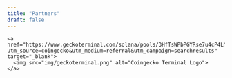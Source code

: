 ```yaml
---
title: "Partners"
draft: false
---
```

    <a href="https://www.geckoterminal.com/solana/pools/3HfTsWPbPGYRse7u4cP4LNMTTJvEh3CKUtpRePDjXkKD?utm_source=coingecko&utm_medium=referral&utm_campaign=searchresults" target="_blank">
      <img src="img/geckoterminal.png" alt="Coingecko Terminal Logo">
    </a>
